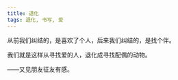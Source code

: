 ```yaml
---
title: 退化
tags: 退化, 书写, 爱
---
```



从前我们纠结的，是喜欢了个人，后来我们纠结的，是找个伴。

我们就是这样从寻找爱的人，退化成寻找配偶的动物。

——又见朋友征友有感。

